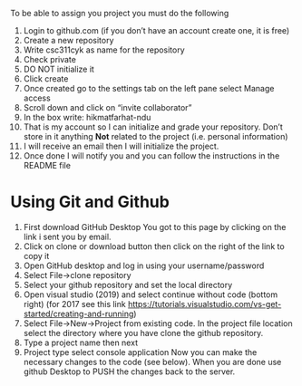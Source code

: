 To be able to assign you project you must do the following
1.	Login to github.com (if you don’t have an account create one, it is free)
1.	Create a new repository
  1.	Write csc311cyk  as name for the repository
  1.	Check private
  1.	DO NOT initialize it
  1.	Click create
  1.	Once created go to the settings tab on the left pane select Manage access
  1.	Scroll down and click on  “invite collaborator”
  1.	In the box write: hikmatfarhat-ndu
  1.	That is my account so I can initialize and grade your repository. Don’t store in it anything
      **Not** related to the project (i.e. personal information)
1.	I will receive an email then I will initialize the project.
1.	Once done I will notify you and you can follow the instructions in the README file

# Using Git and Github
1. First download GitHub Desktop
You got to this page by clicking on the link i sent you by email.
1. Click on clone or download button then click on the right of the link to copy it
1. Open GitHub desktop and log in using your username/password
1. Select File->clone repository
1. Select your github repository and set the local directory
1. Open visual studio (2019) and select continue without code (bottom right) (for 2017 see this link
https://tutorials.visualstudio.com/vs-get-started/creating-and-running)
1. Select File->New->Project from existing code. In the project file location select the directory where you have clone the github repository.
1. Type a project name then next
1. Project type select console application
Now you can make the necessary changes to the code (see below). When you are done use github Desktop to PUSH the changes back to the server.
